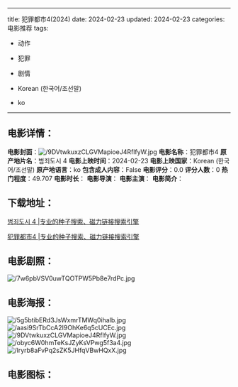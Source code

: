 
---
title: 犯罪都市4(2024)
date: 2024-02-23
updated: 2024-02-23
categories: 电影推荐
tags:
- 动作
- 犯罪
- 剧情

- Korean (한국어/조선말)
- ko
---


> 

## **电影详情**：

**电影封面**：<img src="https://image.tmdb.org/t/p/w200/9DVtwkuxzCLGVMapioeJ4RflfyW.jpg" alt="/9DVtwkuxzCLGVMapioeJ4RflfyW.jpg" title="/9DVtwkuxzCLGVMapioeJ4RflfyW.jpg">
**电影名称**：犯罪都市4
**原产地片名**：범죄도시 4
**电影上映时间**：2024-02-23
**电影上映国家**：Korean (한국어/조선말)
**原产地语言**：ko
**包含成人内容**：False
**电影评分**：0.0
**评分人数**：0
**热门程度**：49.707
**电影时长**：
**电影导演**：
**电影主演**：
**电影简介**：

## **下载地址**：
[범죄도시 4 |专业的种子搜索、磁力链接搜索引擎](https://movie.amd794.com:2083/?search=%EB%B2%94%EC%A3%84%EB%8F%84%EC%8B%9C%204&ordering=&mode=match_phrase&page_size=10&page=1)

[犯罪都市4 |专业的种子搜索、磁力链接搜索引擎](https://movie.amd794.com:2083/?search=%E7%8A%AF%E7%BD%AA%E9%83%BD%E5%B8%824&ordering=&mode=match_phrase&page_size=10&page=1)
 

## **电影剧照**：
<img src="https://image.tmdb.org/t/p/original/7w6pbVSV0uwTQOTPW5Pb8e7rdPc.jpg" alt="/7w6pbVSV0uwTQOTPW5Pb8e7rdPc.jpg" title="/7w6pbVSV0uwTQOTPW5Pb8e7rdPc.jpg">

## **电影海报**：
<img src="https://image.tmdb.org/t/p/original/5g5btibERd3JsWxmrTMWq0ihaIb.jpg" alt="/5g5btibERd3JsWxmrTMWq0ihaIb.jpg" title="/5g5btibERd3JsWxmrTMWq0ihaIb.jpg"><img src="https://image.tmdb.org/t/p/original/aasi9SrTbCcA2I9OhKe6q5cUCEc.jpg" alt="/aasi9SrTbCcA2I9OhKe6q5cUCEc.jpg" title="/aasi9SrTbCcA2I9OhKe6q5cUCEc.jpg"><img src="https://image.tmdb.org/t/p/original/9DVtwkuxzCLGVMapioeJ4RflfyW.jpg" alt="/9DVtwkuxzCLGVMapioeJ4RflfyW.jpg" title="/9DVtwkuxzCLGVMapioeJ4RflfyW.jpg"><img src="https://image.tmdb.org/t/p/original/obyc6W0hmTeKsJZyKsVPwg5f3a4.jpg" alt="/obyc6W0hmTeKsJZyKsVPwg5f3a4.jpg" title="/obyc6W0hmTeKsJZyKsVPwg5f3a4.jpg"><img src="https://image.tmdb.org/t/p/original/lryrb8aFvPq2sZK5JHfqVBwHQxX.jpg" alt="/lryrb8aFvPq2sZK5JHfqVBwHQxX.jpg" title="/lryrb8aFvPq2sZK5JHfqVBwHQxX.jpg">

## **电影图标**：

